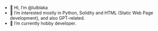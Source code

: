 - 👋 Hi, I’m @lulblaka
- 👀 I’m interested mostly in Python, Solidity and HTML (Static Web Page development), and also GPT-related. 
- 🌱 I’m currently hobby developer.

<!---
lulblaka/lulblaka is a ✨ special ✨ repository because its `README.md` (this file) appears on your GitHub profile.
You can click the Preview link to take a look at your changes.
--->
